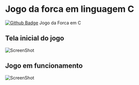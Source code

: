 # Jogo da forca em linguagem C 
[![Github Badge](https://img.shields.io/github/last-commit/Rayxan/Forca)](https://img.shields.io/github/last-commit/Rayxan/Forca)
Jogo da Forca em C

## Tela inicial do jogo

![ScreenShot](https://raw.github.com/Rayxan/Forca/master/img/forca1.png)


## Jogo em funcionamento

![ScreenShot](https://raw.github.com/Rayxan/Forca/master/img/forca2.png)
